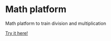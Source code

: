 # Math platform

Math platform to train division and multiplication

[Try it here!](https://deborodina.github.io/math_platform/)
